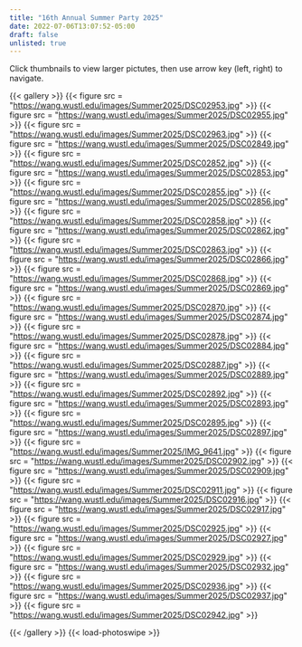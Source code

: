 ```yaml
---
title: "16th Annual Summer Party 2025"
date: 2022-07-06T13:07:52-05:00
draft: false
unlisted: true
---
```

Click thumbnails to view larger pictutes, then use arrow key (left, right) to navigate.

{{< gallery >}}
{{< figure src = "https://wang.wustl.edu/images/Summer2025/DSC02953.jpg" >}}
{{< figure src = "https://wang.wustl.edu/images/Summer2025/DSC02955.jpg" >}}
{{< figure src = "https://wang.wustl.edu/images/Summer2025/DSC02963.jpg" >}}
{{< figure src = "https://wang.wustl.edu/images/Summer2025/DSC02849.jpg" >}}
{{< figure src = "https://wang.wustl.edu/images/Summer2025/DSC02852.jpg" >}}
{{< figure src = "https://wang.wustl.edu/images/Summer2025/DSC02853.jpg" >}}
{{< figure src = "https://wang.wustl.edu/images/Summer2025/DSC02855.jpg" >}}
{{< figure src = "https://wang.wustl.edu/images/Summer2025/DSC02856.jpg" >}}
{{< figure src = "https://wang.wustl.edu/images/Summer2025/DSC02858.jpg" >}}
{{< figure src = "https://wang.wustl.edu/images/Summer2025/DSC02862.jpg" >}}
{{< figure src = "https://wang.wustl.edu/images/Summer2025/DSC02863.jpg" >}}
{{< figure src = "https://wang.wustl.edu/images/Summer2025/DSC02866.jpg" >}}
{{< figure src = "https://wang.wustl.edu/images/Summer2025/DSC02868.jpg" >}}
{{< figure src = "https://wang.wustl.edu/images/Summer2025/DSC02869.jpg" >}}
{{< figure src = "https://wang.wustl.edu/images/Summer2025/DSC02870.jpg" >}}
{{< figure src = "https://wang.wustl.edu/images/Summer2025/DSC02874.jpg" >}}
{{< figure src = "https://wang.wustl.edu/images/Summer2025/DSC02878.jpg" >}}
{{< figure src = "https://wang.wustl.edu/images/Summer2025/DSC02884.jpg" >}}
{{< figure src = "https://wang.wustl.edu/images/Summer2025/DSC02887.jpg" >}}
{{< figure src = "https://wang.wustl.edu/images/Summer2025/DSC02889.jpg" >}}
{{< figure src = "https://wang.wustl.edu/images/Summer2025/DSC02892.jpg" >}}
{{< figure src = "https://wang.wustl.edu/images/Summer2025/DSC02893.jpg" >}}
{{< figure src = "https://wang.wustl.edu/images/Summer2025/DSC02895.jpg" >}}
{{< figure src = "https://wang.wustl.edu/images/Summer2025/DSC02897.jpg" >}}
{{< figure src = "https://wang.wustl.edu/images/Summer2025/IMG_9641.jpg" >}}
{{< figure src = "https://wang.wustl.edu/images/Summer2025/DSC02902.jpg" >}}
{{< figure src = "https://wang.wustl.edu/images/Summer2025/DSC02909.jpg" >}}
{{< figure src = "https://wang.wustl.edu/images/Summer2025/DSC02911.jpg" >}}
{{< figure src = "https://wang.wustl.edu/images/Summer2025/DSC02916.jpg" >}}
{{< figure src = "https://wang.wustl.edu/images/Summer2025/DSC02917.jpg" >}}
{{< figure src = "https://wang.wustl.edu/images/Summer2025/DSC02925.jpg" >}}
{{< figure src = "https://wang.wustl.edu/images/Summer2025/DSC02927.jpg" >}}
{{< figure src = "https://wang.wustl.edu/images/Summer2025/DSC02929.jpg" >}}
{{< figure src = "https://wang.wustl.edu/images/Summer2025/DSC02932.jpg" >}}
{{< figure src = "https://wang.wustl.edu/images/Summer2025/DSC02936.jpg" >}}
{{< figure src = "https://wang.wustl.edu/images/Summer2025/DSC02937.jpg" >}}
{{< figure src = "https://wang.wustl.edu/images/Summer2025/DSC02942.jpg" >}}


{{< /gallery >}}
{{< load-photoswipe >}}